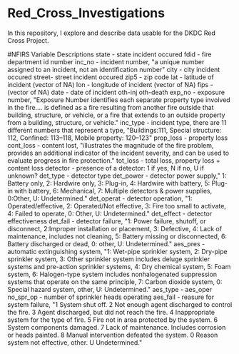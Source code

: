 # Red_Cross_Investigations
In this repository, I explore and describe data usable for the DKDC Red Cross Project.

#NFIRS Variable Descriptions
state - state incident occured
fdid - fire department id number
inc_no - incident number, "a unique number assigned to an incident, not an identification number"
city - city incident occured
street- street incident occured
zip5 - zip code
lat - latitude of incident (vector of NA)
lon - longitude of incident (vector of NA)
fips - (vector of NA)
date - date of incident
oth-inj
oth-death
exp_no - exposure number, "Exposure Number identifies each separate property type involved in the fire....
  is defined as a fire resulting from another fire outside that building, structure, or vehicle, or 
  a fire that extends to an outside property from a building, structure, or vehicle."
inc_type - incident type, there are 11 different numbers that represent a type, "Buildings:111,
  Special structure: 112, Confined: 113–118, Mobile property: 120–123"
prop_loss - property loss
cont_loss - content lost, "illustrates the magnitude of the fire problem, provides an additional
  indicator of the incident severity, and can be used to evaluate progress in fire protection."
tot_loss - total loss, property loss + content loss
detector - presence of a detector: 1 if yes, N if no, U if unknown?
det_type - detector type
det_power - detector power supply," 1: Battery only, 2: Hardwire only, 3: Plug-in,
  4: Hardwire with battery, 5: Plug-in with battery, 6: Mechanical, 7: Multiple detectors & power supplies,
  0:Other, U: Undetermined."
det_operat - detector operation, "1: Operated/effective, 2: Operated/Not effective, 3: Fire too small to activate,
  4: Failed to operate, 0: Other, U: Undetermined."
det_effect - detector effectiveness
det_fail - detector failure, "1: Power failure, shutoff, or disconnect, 
  2:Improper installation or placement, 3: Defective,
  4: Lack of maintenance, includes not cleaning, 5: Battery missing or disconnected,
  6: Battery discharged or dead, 0: other, U: Undetermined."
aes_pres - automatic extinguishing system, "1: Wet-pipe sprinkler system, 2: Dry-pipe sprinkler system,
  3: Other sprinkler system includes deluge sprinkler systems and pre-action sprinkler systems,
  4: Dry chemical system, 5: Foam system, 6: Halogen-type system includes nonhalogenated 
  suppression systems that operate on the same principle, 7: Carbon dioxide system,
  0: Special hazard system, other, U: Undetermined."
aes_type - 
aes_oper
no_spr_op - number of sprinkler heads operating
aes_fail - reasure for system failure, "1 System shut off. 2 Not enough agent discharged to control the fire.
  3 Agent discharged, but did not reach the fire. 4 Inappropriate system for the type of fire.
  5 Fire not in area protected by the system. 6 System components damaged. 
  7 Lack of maintenance. Includes corrosion or heads painted. 8 Manual intervention defeated the system.
  0 Reason system not effective, other. U Undetermined."
